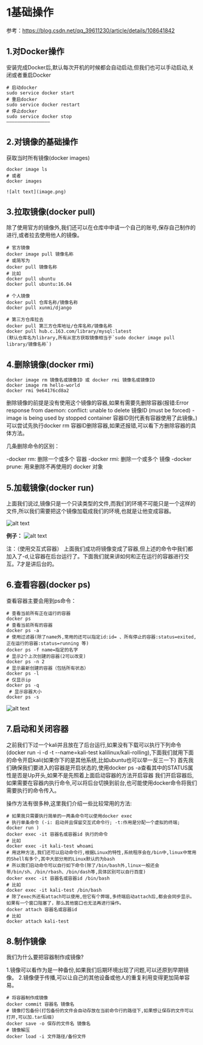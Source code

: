 # 1基础操作

参考：https://blog.csdn.net/qq_39611230/article/details/108641842

## 1.对Docker操作
安装完成Docker后,默认每次开机的时候都会自动启动,但我们也可以手动启动,关闭或者重启Docker
```
# 启动docker
sudo service docker start
# 重启docker
sudo service docker restart
# 停止docker
sudo service docker stop
————————————————
```


## 2.对镜像的基础操作

获取当时所有镜像(docker images)
```
docker image ls
# 或者
docker images

![alt text](image.png)
```

## 3.拉取镜像(docker pull)
除了使用官方的镜像外,我们还可以在仓库中申请一个自己的账号,保存自己制作的进行,或者拉去使用他人的镜像。

```
# 官方镜像
docker image pull 镜像名称 
# 或简写为 
docker pull 镜像名称
# 比如
docker pull ubuntu
docker pull ubuntu:16.04

# 个人镜像
docker pull 仓库名称/镜像名称
docker pull xunmi/django

# 第三方仓库拉去
docker pull 第三方仓库地址/仓库名称/镜像名称
docker pull hub.c.163.com/library/mysql:latest
(默认仓库名为library,所有从官方获取镜像相当于`sudo docker image pull library/镜像名称`)

```


## 4.删除镜像(docker rmi)
```
docker image rm 镜像名或镜像ID 或 docker rmi 镜像名或镜像ID
docker image rm hello-world
docker rmi 9e64176cd8a2
```

删除镜像的前提是没有使用这个镜像的容器,如果有需要先删除容器(报错:Error response from daemon: conflict: unable to delete 镜像ID (must be forced) - image is being used by stopped container 容器ID则代表有容器使用了此镜像。)可以尝试先执行docker rm 容器ID删除容器,如果还报错,可以看下方删除容器的具体方法。


几条删除命令的区别：

-docker rm: 删除一个或多个 容器
-docker rmi: 删除一个或多个 镜像
-docker prune: 用来删除不再使用的 docker 对象

## 5.加载镜像(docker run)


上面我们说过,镜像只是一个只读类型的文件,而我们的环境不可能只是一个这样的文件,所以我们需要把这个镜像加载成我们的环境,也就是让他变成容器。

![alt text](image-1.png)

**例子：**
![alt text](image-2.png)


注：（使用交互式容器）
上面我们成功将镜像变成了容器,但上述的命令中我们都加入了-d,让容器在后台运行了。下面我们就来讲如何和正在运行的容器进行交互。7才是讲后台的。


## 6.查看容器(docker ps)
查看容器主要会用到ps命令：

```
# 查看当前所有正在运行的容器
docker ps
# 查看当前所有的容器
docker ps -a
# 使用过滤器(除了name外,常用的还可以指定id:id= 、所有停止的容器:status=exited,正在运行的容器:status=running 等)
docker ps -f name=指定的名字
# 显示2个上次创建的容器(2可以改变)
docker ps -n 2
# 显示最新创建的容器（包括所有状态）
docker ps -l
# 仅显示ip
docker ps -q
 # 显示容器大小
docker ps -s
```

![alt text](image-3.png)


## 7.启动和关闭容器

之前我们下过一个kali并且放在了后台运行,如果没有下载可以执行下列命令(docker run -i -d -t --name=kali-test kalilinux/kali-rolling),下面我们就用下面的命令开启kali(如果你下的是其他系统,比如ubuntu也可以举一反三一下)
首先我们确保我们要进入的容器是开启状态的,使用docker ps -a查看其中的STATUS属性是否是Up开头,如果不是先照着上面启动容器的方法开启容器
我们开启容器后,如果需要在容器内执行命令,可以将后台切换到前台,也可能使用docker命令将我们需要执行的命令传入。


操作方法有很多种,这里我们介绍一些比较常用的方法:
```
# 如果我只需要执行简单的一两条命令可以使用docker exec
# 执行单条命令 (-i: 启动并且保留交互式命令行; -t:作用是分配一个虚拟的终端; docker run )
docker exec -it 容器名或容器id 执行的命令
# 比如
docker exec -it kali-test whoami
# 用这种方法,我们还可以启动命令行,根据Linux的特性,系统程序会在/bin中,linux中常用的Shell有多个,其中大部分用的Linux默认的为bash
# 所以我们启动命令可以自行如下命令(除了/bin/bash外,linux一般还会带/bin/sh、/bin/rbash、/bin/dash等,具体区别可以自行百度)
docker exec -it 容器名或容器id /bin/bash
# 比如
docker exec -it kali-test /bin/bash
# 除了exec外还有attach可以使用,但它有个弊端,多终端启动attach后,都会会同步显示。如果有一个窗口阻塞了，那么其他窗口也无法再进行操作。
docker attach 容器名或容器id
# 比如
docker attach kali-test
```


## 8.制作镜像

我们为什么要把容器制作成镜像?

1.镜像可以看作为是一种备份,如果我们后期环境出现了问题,可以还原到早期镜像。
2.镜像便于传播,可以让自己的其他设备或他人的重复利用变得更加简单容易。

```
# 将容器制作成镜像
docker commit 容器名 镜像名
# 镜像打包备份(打包备份的文件会自动存放在当前命令行的路径下,如果想让保存的文件可以打开,可以加.tar后缀)
docker save -o 保存的文件名 镜像名
# 镜像解压
docker load -i 文件路径/备份文件

```
